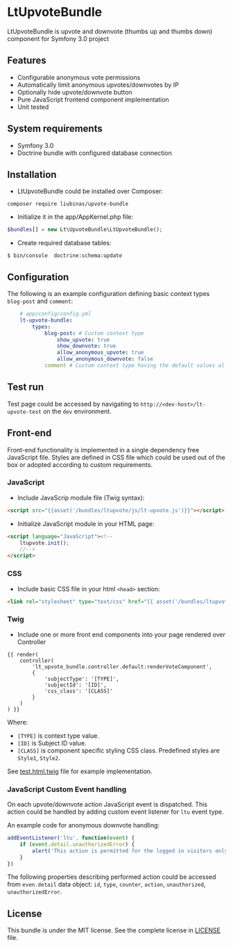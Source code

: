 # LtUpvoteBundle
LtUpvoteBundle is upvote and downvote (thumbs up and thumbs down) component 
for Symfony 3.0 project

## Features 
- Configurable anonymous vote permissions
- Automatically limit anonymous upvotes/downvotes by IP
- Optionally hide upvote/downvote button
- Pure JavaScript frontend component implementation
- Unit tested

## System requirements

- Symfony 3.0
- Doctrine bundle with configured database connection


## Installation

* LtUpvoteBundle could be installed over Composer:

 ```
 composer require liubinas/upvote-bundle
 ```

* Initialize it in the app/AppKernel.php file:

 ```php
 $bundles[] = new Lt\UpvoteBundle\LtUpvoteBundle();
 ```

* Create required database tables:

 ```
 $ bin/console  doctrine:schema:update
 ```

## Configuration

The following is an example configuration defining basic context types `blog-post` and
 `comment`:

```yml
    # app/config/config.yml
    lt-upvote-bundle:
        types:
            blog-post: # Custom context type
                show_upvote: true
                show_downvote: true
                allow_anonymous_upvote: true
                allow_anonymous_downvote: false
            comment # Custom context type having the default values all true

```


## Test run

Test page could be accessed by navigating to 
`http://<dev-host>/lt-upvote-test` on the `dev` environment. 

## Front-end

Front-end functionality is implemented in a single dependency free JavaScript file.
Styles are defined in CSS file which could be used out of the box 
or adopted according to custom requirements.

### JavaScript

* Include JavaScrip module file (Twig syntax):

 ```html
 <script src="{{asset('/bundles/ltupvote/js/lt-upvote.js')}}"></script>
 ```

* Initialize JavaScript module in your HTML page:

 ```html
 <script language="JavaScript"><!--
     ltupvote.init();
     //-->
 </script>
 ```

### CSS

* Include basic CSS file in your html `<head>` section:

 ```html
 <link rel="stylesheet" type="text/css" href="{{ asset('/bundles/ltupvote/css/lt-upvote.css') }}">
```

### Twig 

* Include one or more front end components into your page rendered over Controller
```
{{ render(
    controller(
        'lt_upvote_bundle.controller.default:renderVoteComponent',
        {
            'subjectType': '[TYPE]',
            'subjectId': '[ID]',
            'css_class': '[CLASS]' 
        }
    )
) }}
```

Where:
 * `[TYPE]` is context type value.
 * `[ID]` is Subject ID value.
 * `[CLASS]` is component specific styling CSS class. Predefined styles are `Style1`, `Style2`. 

See [test.html.twig](Resources/views/Default/test.html.twig) file for example implementation.

### JavaScript Custom Event handling

On each upvote/downvote action JavaScript event is dispatched.
This action could be handled by adding custom event listener for `ltu` event type.

An example code for anonymous downvote handling: 
 
```JavaScript
addEventListener('ltu', function(event) {
    if (event.detail.unauthorizedError) {
        alert('This action is permitted for the logged in visitors only.');
    }
})
```   
                                                                                                                                                                                                                                                                                                                                                                                                                                                                                                                                                                                                                                                                                                                                                                                                                           
The following properties describing performed action could be accessed from `even.detail` data object: `id`, `type`, `counter`, `action`, `unauthorized`, `unauthorizedError`. 

## License

This bundle is under the MIT license. See the complete license in [LICENSE](LICENSE) file.
